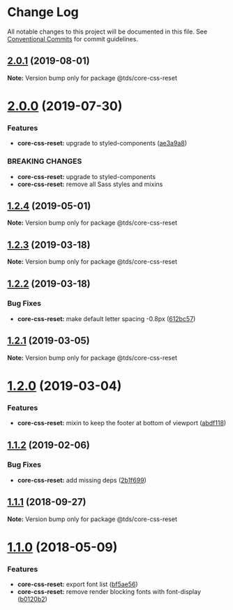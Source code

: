 # Change Log

All notable changes to this project will be documented in this file.
See [Conventional Commits](https://conventionalcommits.org) for commit guidelines.

## [2.0.1](https://github.com/telusdigital/tds/compare/@tds/core-css-reset@2.0.0...@tds/core-css-reset@2.0.1) (2019-08-01)

**Note:** Version bump only for package @tds/core-css-reset





# [2.0.0](https://github.com/telusdigital/tds/compare/@tds/core-css-reset@1.2.4...@tds/core-css-reset@2.0.0) (2019-07-30)


### Features

* **core-css-reset:** upgrade to styled-components ([ae3a9a8](https://github.com/telusdigital/tds/commit/ae3a9a8))


### BREAKING CHANGES

* **core-css-reset:** upgrade to styled-components
* **core-css-reset:** remove all Sass styles and mixins





## [1.2.4](https://github.com/telusdigital/tds/compare/@tds/core-css-reset@1.2.3...@tds/core-css-reset@1.2.4) (2019-05-01)

**Note:** Version bump only for package @tds/core-css-reset





## [1.2.3](https://github.com/telusdigital/tds/compare/@tds/core-css-reset@1.2.2...@tds/core-css-reset@1.2.3) (2019-03-18)

**Note:** Version bump only for package @tds/core-css-reset





## [1.2.2](https://github.com/telusdigital/tds/compare/@tds/core-css-reset@1.2.1...@tds/core-css-reset@1.2.2) (2019-03-18)


### Bug Fixes

* **core-css-reset:** make default letter spacing -0.8px ([612bc57](https://github.com/telusdigital/tds/commit/612bc57))





## [1.2.1](https://github.com/telusdigital/tds/compare/@tds/core-css-reset@1.2.0...@tds/core-css-reset@1.2.1) (2019-03-05)

**Note:** Version bump only for package @tds/core-css-reset





# [1.2.0](https://github.com/telusdigital/tds/compare/@tds/core-css-reset@1.1.2...@tds/core-css-reset@1.2.0) (2019-03-04)


### Features

* **core-css-reset:** mixin to keep the footer at bottom of viewport ([abdf118](https://github.com/telusdigital/tds/commit/abdf118))





## [1.1.2](https://github.com/telusdigital/tds/compare/@tds/core-css-reset@1.1.1...@tds/core-css-reset@1.1.2) (2019-02-06)


### Bug Fixes

* **core-css-reset:** add missing deps ([2b1f699](https://github.com/telusdigital/tds/commit/2b1f699))





<a name="1.1.1"></a>
## [1.1.1](https://github.com/telusdigital/tds/compare/@tds/core-css-reset@1.1.0...@tds/core-css-reset@1.1.1) (2018-09-27)




**Note:** Version bump only for package @tds/core-css-reset

<a name="1.1.0"></a>
# [1.1.0](https://github.com/telusdigital/tds/compare/@tds/core-css-reset@1.0.0...@tds/core-css-reset@1.1.0) (2018-05-09)


### Features

* **core-css-reset:** export font list ([bf5ae56](https://github.com/telusdigital/tds/commit/bf5ae56))
* **core-css-reset:** remove render blocking fonts with font-display ([b0120b2](https://github.com/telusdigital/tds/commit/b0120b2))
